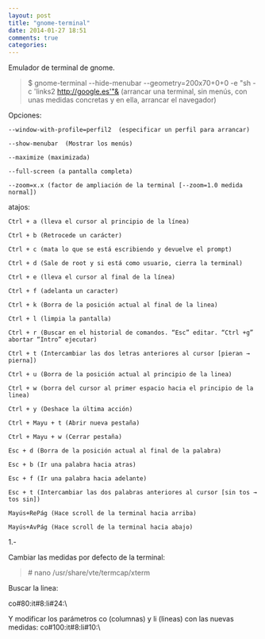 ```yaml
---
layout: post
title: "gnome-terminal"
date: 2014-01-27 18:51
comments: true
categories: 
---
```

Emulador de terminal de gnome.

>$ gnome-terminal --hide-menubar --geometry=200x70+0+0 -e "sh -c 'links2 http://google.es'"& (arrancar una terminal, sin menús, con unas medidas concretas y en ella, arrancar el navegador)

Opciones:

	--window-with-profile=perfil2  (especificar un perfil para arrancar)

	--show-menubar  (Mostrar los menús)

	--maximize (maximizada)

	--full-screen (a pantalla completa)

	--zoom=x.x (factor de ampliación de la terminal [--zoom=1.0 medida normal])

atajos:

	Ctrl + a (lleva el cursor al principio de la línea)

	Ctrl + b (Retrocede un carácter)

	Ctrl + c (mata lo que se está escribiendo y devuelve el prompt)

	Ctrl + d (Sale de root y si está como usuario, cierra la terminal)

	Ctrl + e (lleva el cursor al final de la línea)

	Ctrl + f (adelanta un caracter)

	Ctrl + k (Borra de la posición actual al final de la linea)

	Ctrl + l (limpia la pantalla)

	Ctrl + r (Buscar en el historial de comandos. “Esc” editar. “Ctrl +g” abortar “Intro” ejecutar)

	Ctrl + t (Intercambiar las dos letras anteriores al cursor [pieran → pierna])

	Ctrl + u (Borra de la posición actual al principio de la linea)

	Ctrl + w (borra del cursor al primer espacio hacia el principio de la linea)

	Ctrl + y (Deshace la última acción)

	Ctrl + Mayu + t (Abrir nueva pestaña)

	Ctrl + Mayu + w (Cerrar pestaña)

	Esc + d (Borra de la posición actual al final de la palabra)

	Esc + b (Ir una palabra hacia atras)

	Esc + f (Ir una palabra hacia adelante)

	Esc + t (Intercambiar las dos palabras anteriores al cursor [sin tos → tos sin])

	Mayús+RePág (Hace scroll de la terminal hacia arriba)

	Mayús+AvPág (Hace scroll de la terminal hacia abajo)

1.-

Cambiar las medidas por defecto de la terminal:

>\# nano /usr/share/vte/termcap/xterm

Buscar la linea:

co#80:it#8:li#24:\

Y modificar los parámetros co (columnas) y li (lineas) con las nuevas medidas: co#100:it#8:li#10:\

